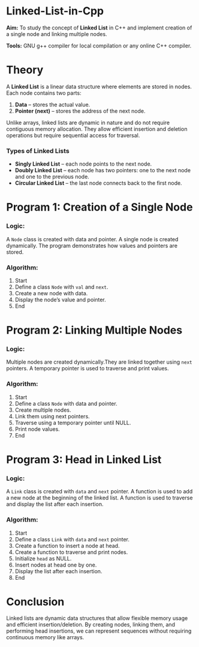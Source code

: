 # Linked-List-in-Cpp  

**Aim:** To study the concept of **Linked List** in C++ and implement creation of a single node and linking multiple nodes.  

**Tools:** GNU g++ compiler for local compilation or any online C++ compiler.  

# Theory  
A **Linked List** is a linear data structure where elements are stored in nodes. Each node contains two parts:  
1. **Data** – stores the actual value.  
2. **Pointer (next)** – stores the address of the next node.  

Unlike arrays, linked lists are dynamic in nature and do not require contiguous memory allocation. They allow efficient insertion and deletion operations but require sequential access for traversal.  

### Types of Linked Lists  
- **Singly Linked List** – each node points to the next node.  
- **Doubly Linked List** – each node has two pointers: one to the next node and one to the previous node.  
- **Circular Linked List** – the last node connects back to the first node.  


# **Program 1: Creation of a Single Node**  

### Logic:  
A `Node` class is created with data and pointer.  A single node is created dynamically.  The program demonstrates how values and pointers are stored.  

### Algorithm:  
1. Start  
2. Define a class `Node` with `val` and `next`.  
3. Create a new node with data.  
4. Display the node’s value and pointer.  
5. End  


# **Program 2: Linking Multiple Nodes**  

### Logic:  
Multiple nodes are created dynamically.They are linked together using `next` pointers.  A temporary pointer is used to traverse and print values.  

### Algorithm:  
1. Start  
2. Define a class `Node` with data and pointer.  
3. Create multiple nodes.  
4. Link them using next pointers.  
5. Traverse using a temporary pointer until NULL.  
6. Print node values.  
7. End  


# **Program 3: Head in Linked List**  

### Logic:  
A `Link` class is created with `data` and `next` pointer.  A function is used to add a new node at the beginning of the linked list.  A function is used to traverse and display the list after each insertion.  

### Algorithm:  
1. Start  
2. Define a class `Link` with `data` and `next` pointer.  
3. Create a function to insert a node at head.  
4. Create a function to traverse and print nodes.  
5. Initialize `head` as NULL.  
6. Insert nodes at head one by one.  
7. Display the list after each insertion.  
8. End  

# **Conclusion**  
Linked lists are dynamic data structures that allow flexible memory usage and efficient insertion/deletion. By creating nodes, linking them, and performing head insertions, we can represent sequences without requiring continuous memory like arrays.
